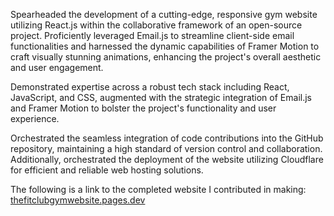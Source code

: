 Spearheaded the development of a cutting-edge, responsive gym website utilizing React.js within the collaborative framework of an open-source project. Proficiently leveraged Email.js to streamline client-side email functionalities and harnessed the dynamic capabilities of Framer Motion to craft visually stunning animations, enhancing the project's overall aesthetic and user engagement.

Demonstrated expertise across a robust tech stack including React, JavaScript, and CSS, augmented with the strategic integration of Email.js and Framer Motion to bolster the project's functionality and user experience.

Orchestrated the seamless integration of code contributions into the GitHub repository, maintaining a high standard of version control and collaboration. Additionally, orchestrated the deployment of the website utilizing Cloudflare for efficient and reliable web hosting solutions.

The following is a link to the completed website I contributed in making: [thefitclubgymwebsite.pages.dev](https://thefitclubgymwebsite.pages.dev/)
